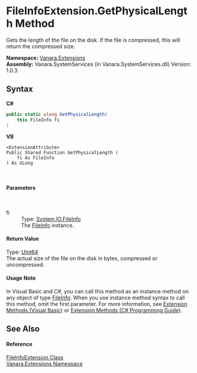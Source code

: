 # FileInfoExtension.GetPhysicalLength Method 
 

Gets the length of the file on the disk. If the file is compressed, this will return the compressed size.

**Namespace:**&nbsp;<a href="9abe54ff-18ce-e333-beed-30e855655381">Vanara.Extensions</a><br />**Assembly:**&nbsp;Vanara.SystemServices (in Vanara.SystemServices.dll) Version: 1.0.3

## Syntax

**C#**<br />
``` C#
public static ulong GetPhysicalLength(
	this FileInfo fi
)
```

**VB**<br />
``` VB
<ExtensionAttribute>
Public Shared Function GetPhysicalLength ( 
	fi As FileInfo
) As ULong
```

<br />

#### Parameters
&nbsp;<dl><dt>fi</dt><dd>Type: <a href="http://msdn2.microsoft.com/en-us/library/akth6b1k" target="_blank">System.IO.FileInfo</a><br />The <a href="http://msdn2.microsoft.com/en-us/library/akth6b1k" target="_blank">FileInfo</a> instance.</dd></dl>

#### Return Value
Type: <a href="http://msdn2.microsoft.com/en-us/library/06cf7918" target="_blank">UInt64</a><br />The actual size of the file on the disk in bytes, compressed or uncompressed.

#### Usage Note
In Visual Basic and C#, you can call this method as an instance method on any object of type <a href="http://msdn2.microsoft.com/en-us/library/akth6b1k" target="_blank">FileInfo</a>. When you use instance method syntax to call this method, omit the first parameter. For more information, see <a href="http://msdn.microsoft.com/en-us/library/bb384936.aspx">Extension Methods (Visual Basic)</a> or <a href="http://msdn.microsoft.com/en-us/library/bb383977.aspx">Extension Methods (C# Programming Guide)</a>.

## See Also


#### Reference
<a href="ffccdb8f-994a-a3d3-f443-0ebabd38e7fc">FileInfoExtension Class</a><br /><a href="9abe54ff-18ce-e333-beed-30e855655381">Vanara.Extensions Namespace</a><br />
